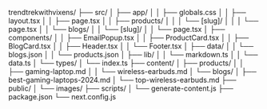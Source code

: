 trendtrekwithvixens/
├── src/
│   ├── app/
│   │   ├── globals.css
│   │   ├── layout.tsx
│   │   ├── page.tsx
│   │   ├── products/
│   │   │   └── [slug]/
│   │   │       └── page.tsx
│   │   └── blogs/
│   │       └── [slug]/
│   │           └── page.tsx
│   ├── components/
│   │   ├── EmailPopup.tsx
│   │   ├── ProductCard.tsx
│   │   ├── BlogCard.tsx
│   │   ├── Header.tsx
│   │   └── Footer.tsx
│   ├── data/
│   │   └── blogs.json
│   │   └── products.json
│   ├── lib/
│   │   └── markdown.ts
│   │   └── data.ts
│   └── types/
│       └── index.ts
├── content/
│   ├── products/
│   │   ├── gaming-laptop.md
│   │   └── wireless-earbuds.md
│   └── blogs/
│       ├── best-gaming-laptops-2024.md
│       └── top-wireless-earbuds.md
├── public/
│   └── images/
├── scripts/
│   └── generate-content.js
├── package.json
└── next.config.js